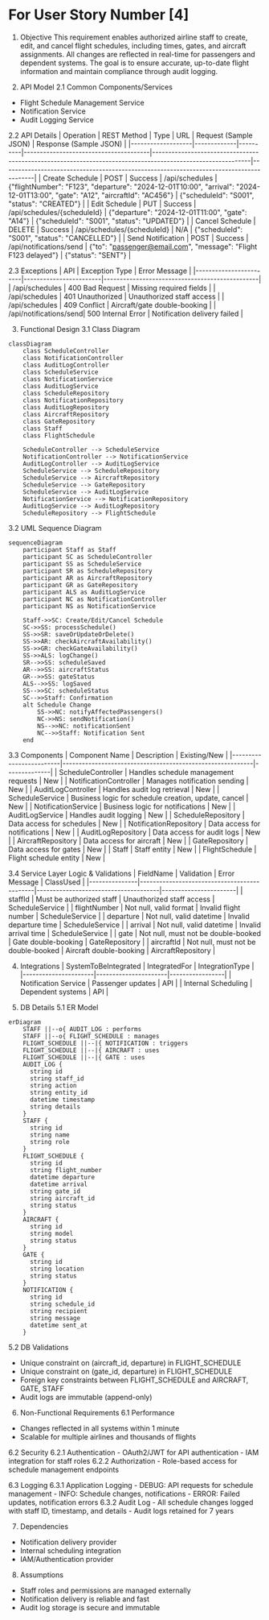 # For User Story Number [4]

1. Objective
This requirement enables authorized airline staff to create, edit, and cancel flight schedules, including times, gates, and aircraft assignments. All changes are reflected in real-time for passengers and dependent systems. The goal is to ensure accurate, up-to-date flight information and maintain compliance through audit logging.

2. API Model
  2.1 Common Components/Services
  - Flight Schedule Management Service
  - Notification Service
  - Audit Logging Service

  2.2 API Details
| Operation         | REST Method | Type     | URL                                   | Request (Sample JSON)                                                                                      | Response (Sample JSON)                                                                 |
|-------------------|-------------|----------|---------------------------------------|------------------------------------------------------------------------------------------------------------|----------------------------------------------------------------------------------------|
| Create Schedule   | POST        | Success  | /api/schedules                        | {"flightNumber": "F123", "departure": "2024-12-01T10:00", "arrival": "2024-12-01T13:00", "gate": "A12", "aircraftId": "AC456"} | {"scheduleId": "S001", "status": "CREATED"}                                               |
| Edit Schedule     | PUT         | Success  | /api/schedules/{scheduleId}           | {"departure": "2024-12-01T11:00", "gate": "A14"}                                               | {"scheduleId": "S001", "status": "UPDATED"}                                               |
| Cancel Schedule   | DELETE      | Success  | /api/schedules/{scheduleId}           | N/A                                                                                                       | {"scheduleId": "S001", "status": "CANCELLED"}                                             |
| Send Notification | POST        | Success  | /api/notifications/send               | {"to": "passenger@email.com", "message": "Flight F123 delayed"}                                     | {"status": "SENT"}                                                                         |

  2.3 Exceptions
| API                    | Exception Type          | Error Message                                  |
|------------------------|------------------------|------------------------------------------------|
| /api/schedules         | 400 Bad Request        | Missing required fields                        |
| /api/schedules         | 401 Unauthorized       | Unauthorized staff access                      |
| /api/schedules         | 409 Conflict           | Aircraft/gate double-booking                   |
| /api/notifications/send| 500 Internal Error     | Notification delivery failed                   |

3. Functional Design
  3.1 Class Diagram
```mermaid
classDiagram
    class ScheduleController
    class NotificationController
    class AuditLogController
    class ScheduleService
    class NotificationService
    class AuditLogService
    class ScheduleRepository
    class NotificationRepository
    class AuditLogRepository
    class AircraftRepository
    class GateRepository
    class Staff
    class FlightSchedule

    ScheduleController --> ScheduleService
    NotificationController --> NotificationService
    AuditLogController --> AuditLogService
    ScheduleService --> ScheduleRepository
    ScheduleService --> AircraftRepository
    ScheduleService --> GateRepository
    ScheduleService --> AuditLogService
    NotificationService --> NotificationRepository
    AuditLogService --> AuditLogRepository
    ScheduleRepository --> FlightSchedule
```

  3.2 UML Sequence Diagram
```mermaid
sequenceDiagram
    participant Staff as Staff
    participant SC as ScheduleController
    participant SS as ScheduleService
    participant SR as ScheduleRepository
    participant AR as AircraftRepository
    participant GR as GateRepository
    participant ALS as AuditLogService
    participant NC as NotificationController
    participant NS as NotificationService

    Staff->>SC: Create/Edit/Cancel Schedule
    SC->>SS: processSchedule()
    SS->>SR: saveOrUpdateOrDelete()
    SS->>AR: checkAircraftAvailability()
    SS->>GR: checkGateAvailability()
    SS->>ALS: logChange()
    SR-->>SS: scheduleSaved
    AR-->>SS: aircraftStatus
    GR-->>SS: gateStatus
    ALS-->>SS: logSaved
    SS-->>SC: scheduleStatus
    SC-->>Staff: Confirmation
    alt Schedule Change
        SS->>NC: notifyAffectedPassengers()
        NC->>NS: sendNotification()
        NS-->>NC: notificationSent
        NC-->>Staff: Notification Sent
    end
```

  3.3 Components
| Component Name           | Description                                               | Existing/New |
|-------------------------|-----------------------------------------------------------|--------------|
| ScheduleController      | Handles schedule management requests                      | New          |
| NotificationController  | Manages notification sending                              | New          |
| AuditLogController      | Handles audit log retrieval                               | New          |
| ScheduleService         | Business logic for schedule creation, update, cancel      | New          |
| NotificationService     | Business logic for notifications                          | New          |
| AuditLogService         | Handles audit logging                                     | New          |
| ScheduleRepository      | Data access for schedules                                 | New          |
| NotificationRepository  | Data access for notifications                             | New          |
| AuditLogRepository      | Data access for audit logs                                | New          |
| AircraftRepository      | Data access for aircraft                                  | New          |
| GateRepository          | Data access for gates                                     | New          |
| Staff                   | Staff entity                                              | New          |
| FlightSchedule          | Flight schedule entity                                    | New          |

  3.4 Service Layer Logic & Validations
| FieldName      | Validation                                  | Error Message                        | ClassUsed             |
|---------------|---------------------------------------------|--------------------------------------|-----------------------|
| staffId        | Must be authorized staff                    | Unauthorized staff access            | ScheduleService       |
| flightNumber   | Not null, valid format                      | Invalid flight number                | ScheduleService       |
| departure      | Not null, valid datetime                    | Invalid departure time               | ScheduleService       |
| arrival        | Not null, valid datetime                    | Invalid arrival time                 | ScheduleService       |
| gate           | Not null, must not be double-booked         | Gate double-booking                  | GateRepository        |
| aircraftId     | Not null, must not be double-booked         | Aircraft double-booking              | AircraftRepository    |

4. Integrations
| SystemToBeIntegrated | IntegratedFor         | IntegrationType |
|----------------------|----------------------|-----------------|
| Notification Service | Passenger updates    | API             |
| Internal Scheduling  | Dependent systems    | API             |

5. DB Details
  5.1 ER Model
```mermaid
erDiagram
    STAFF ||--o{ AUDIT_LOG : performs
    STAFF ||--o{ FLIGHT_SCHEDULE : manages
    FLIGHT_SCHEDULE ||--|{ NOTIFICATION : triggers
    FLIGHT_SCHEDULE ||--|{ AIRCRAFT : uses
    FLIGHT_SCHEDULE ||--|{ GATE : uses
    AUDIT_LOG {
      string id
      string staff_id
      string action
      string entity_id
      datetime timestamp
      string details
    }
    STAFF {
      string id
      string name
      string role
    }
    FLIGHT_SCHEDULE {
      string id
      string flight_number
      datetime departure
      datetime arrival
      string gate_id
      string aircraft_id
      string status
    }
    AIRCRAFT {
      string id
      string model
      string status
    }
    GATE {
      string id
      string location
      string status
    }
    NOTIFICATION {
      string id
      string schedule_id
      string recipient
      string message
      datetime sent_at
    }
```

  5.2 DB Validations
- Unique constraint on (aircraft_id, departure) in FLIGHT_SCHEDULE
- Unique constraint on (gate_id, departure) in FLIGHT_SCHEDULE
- Foreign key constraints between FLIGHT_SCHEDULE and AIRCRAFT, GATE, STAFF
- Audit logs are immutable (append-only)

6. Non-Functional Requirements
  6.1 Performance
  - Changes reflected in all systems within 1 minute
  - Scalable for multiple airlines and thousands of flights

  6.2 Security
    6.2.1 Authentication
    - OAuth2/JWT for API authentication
    - IAM integration for staff roles
    6.2.2 Authorization
    - Role-based access for schedule management endpoints

  6.3 Logging
    6.3.1 Application Logging
    - DEBUG: API requests for schedule management
    - INFO: Schedule changes, notifications
    - ERROR: Failed updates, notification errors
    6.3.2 Audit Log
    - All schedule changes logged with staff ID, timestamp, and details
    - Audit logs retained for 7 years

7. Dependencies
- Notification delivery provider
- Internal scheduling integration
- IAM/Authentication provider

8. Assumptions
- Staff roles and permissions are managed externally
- Notification delivery is reliable and fast
- Audit log storage is secure and immutable
